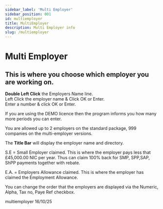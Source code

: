 ```yaml
---
sidebar_label: 'Multi Employer'
sidebar_position: 001
id: multiemployer
title: MultiEmployer
description: Multi Employer info
slug: /multiemployer
---
```


# Multi Employer

## This is where you choose which employer you are working on.
**Double Left Click** the Employers Name line.   
Left Click the employer name & Click OK or Enter.  
Enter a number & click OK or Enter. 

If you are using the DEMO licence then the program informs you how many more periods you can enter.

You are allowed up to 2 employers on the standard package, 999 companies on the multi-employer versions.  

The **Title Bar** will display the employer name and directory.


S.E = Small Employer claimed.  This is where the employer pays less that £45,000.00 NIC per year. Thus can claim 100% back for SMP, SPP,SAP, ShPP payments together with rebate.

E.A. = Employers Allowance claimed. This is where the employer has claimed the Employment Allowance.

You can change the order that the employers are displayed via the Numeric, Alpha, Tax no, Paye Ref checkbox.

multiemployer 16/10/25